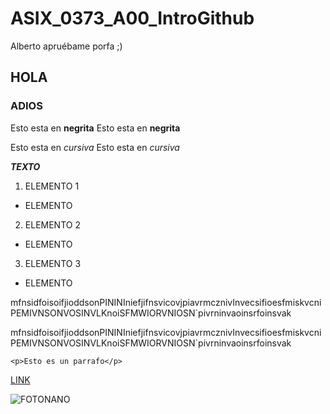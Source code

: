 # ASIX_0373_A00_IntroGithub
Alberto apruébame porfa ;)

## HOLA 
### ADIOS
Esto esta en __negrita__
Esto esta en **negrita**

Esto esta en _cursiva_
Esto esta en *cursiva*

__*TEXTO*__

1. ELEMENTO 1
* ELEMENTO 
2. ELEMENTO 2 
* ELEMENTO 
3. ELEMENTO 3
* ELEMENTO 


mfnsidfoisoifjioddsonPININIniefjifnsvicovjpiavrmcznivInvecsifioesfmiskvcniPEMIVNSONVOSINVLKnoiSFMWIORVNIOSN`pivrninvaoinsrfoinsvak


mfnsidfoisoifjioddsonPININIniefjifnsvicovjpiavrmcznivInvecsifioesfmiskvcniPEMIVNSONVOSINVLKnoiSFMWIORVNIOSN`pivrninvaoinsrfoinsvak


```
<p>Esto es un parrafo</p>
```

[LINK](https://www.google.com/?zx=1759402167197&no_sw_cr=1/ "TITULO DEL ENLACE")

![FOTONANO](./imagen1.jpgimagen1.jpg/FotoALONSO)